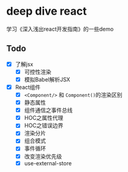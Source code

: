 # deep dive react

学习《深入浅出react开发指南》的一些demo

## Todo

- [x] 了解jsx
    - [x] 可控性渲染
    - [x] 模拟Babel解析JSX
- [x] React组件
    - [x] `<Component/>` 和 `Component()`的渲染区别
    - [x] 静态属性
    - [x] 组件通信之事件总线
    - [x] HOC之属性代理
    - [x] HOC之错误边界
    - [x] 渲染分片
    - [x] 组合模式
    - [x] 事件循环
    - [x] 改变渲染优先级
    - [x] use-external-store
